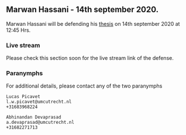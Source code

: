 ## Marwan Hassani - 14th september 2020. 

Marwan Hassani will be defending his [thesis](https://drive.google.com/file/d/1mmUsOXEVejN2__VAJ6VGkLMWDfzg6wug/view?usp=sharing) on 14th september 2020 at 12:45 Hrs. 

### Live stream

Please check this section soon for the live stream link of the defense.

### Paranymphs

For additional details, please contact any of the two paranymphs

```
Lucas Picavet
l.w.picavet@umcutrecht.nl
+31683968224
```
```
Abhinandan Devaprasad
a.devaprasad@umcutrecht.nl
+31682271713
```
